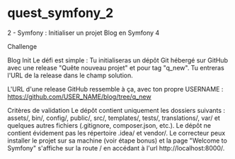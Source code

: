 # quest_symfony_2
2 - Symfony : Initialiser un projet Blog en Symfony 4

Challenge

Blog Init
Le défi est simple : Tu initialiseras un dépôt Git hébergé sur GitHub avec une release "Quête nouveau projet" et pour tag "q_new". Tu entreras l'URL de la release dans le champ solution.

L'URL d'une release GitHub ressemble à ça, avec ton propre USERNAME : https://github.com/USER_NAME/blog/tree/q_new

Critères de validation
Le dépôt contient uniquement les dossiers suivants : assets/, bin/, config/, public/, src/, templates/, tests/, translations/, var/ et quelques autres fichiers (.gitignore, composer.json, etc.).
Le dépôt ne contient évidement pas les répertoire .idea/ et vendor/.
Le correcteur peux installer le projet sur sa machine (voir étape bonus) et la page "Welcome to Symfony" s'affiche sur la route / en accédant à l'url http://localhost:8000/.
